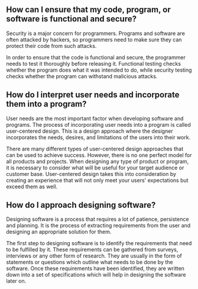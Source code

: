 ## How can I ensure that my code, program, or software is functional and secure?

Security is a major concern for programmers. Programs and software are often attacked by hackers, so programmers need to make sure they can protect their code from such attacks.

In order to ensure that the code is functional and secure, the programmer needs to test it thoroughly before releasing it. Functional testing checks whether the program does what it was intended to do, while security testing checks whether the program can withstand malicious attacks.

## How do I interpret user needs and incorporate them into a program?

User needs are the most important factor when developing software and programs. The process of incorporating user needs into a program is called user-centered design. This is a design approach where the designer incorporates the needs, desires, and limitations of the users into their work.

There are many different types of user-centered design approaches that can be used to achieve success. However, there is no one perfect model for all products and projects. When designing any type of product or program, it is necessary to consider what will be useful for your target audience or customer base. User-centered design takes this into consideration by creating an experience that will not only meet your users' expectations but exceed them as well.

## How do I approach designing software?

Designing software is a process that requires a lot of patience, persistence and planning. It is the process of extracting requirements from the user and designing an appropriate solution for them.

The first step to designing software is to identify the requirements that need to be fulfilled by it. These requirements can be gathered from surveys, interviews or any other form of research. They are usually in the form of statements or questions which outline what needs to be done by the software. Once these requirements have been identified, they are written down into a set of specifications which will help in designing the software later on.
